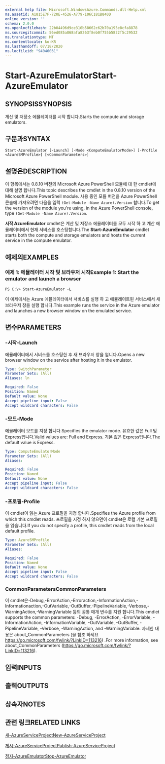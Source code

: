 ```yaml
---
external help file: Microsoft.WindowsAzure.Commands.dll-Help.xml
ms.assetid: A1815E7F-720E-4526-A779-106C181B840D
online version: ''
schema: 2.0.0
ms.openlocfilehash: 22b04496d9ce310b58662c62b70a195e8cfa8878
ms.sourcegitcommit: 56ed085a868afa8263f8eb0f755b5822f5c29532
ms.translationtype: MT
ms.contentlocale: ko-KR
ms.lasthandoff: 07/18/2020
ms.locfileid: "94046031"
---
```

# <span data-ttu-id="ffcda-101">Start-AzureEmulator</span><span class="sxs-lookup"><span data-stu-id="ffcda-101">Start-AzureEmulator</span></span>

## <span data-ttu-id="ffcda-102">SYNOPSIS</span><span class="sxs-lookup"><span data-stu-id="ffcda-102">SYNOPSIS</span></span>
<span data-ttu-id="ffcda-103">계산 및 저장소 에뮬레이터를 시작 합니다.</span><span class="sxs-lookup"><span data-stu-id="ffcda-103">Starts the compute and storage emulators.</span></span>

## <span data-ttu-id="ffcda-104">구문과</span><span class="sxs-lookup"><span data-stu-id="ffcda-104">SYNTAX</span></span>

```
Start-AzureEmulator [-Launch] [-Mode <ComputeEmulatorMode>] [-Profile <AzureSMProfile>] [<CommonParameters>]
```

## <span data-ttu-id="ffcda-105">설명은</span><span class="sxs-lookup"><span data-stu-id="ffcda-105">DESCRIPTION</span></span>
<span data-ttu-id="ffcda-106">이 항목에서는 0.8.10 버전의 Microsoft Azure PowerShell 모듈에 대 한 cmdlet에 대해 설명 합니다.</span><span class="sxs-lookup"><span data-stu-id="ffcda-106">This topic describes the cmdlet in the 0.8.10 version of the Microsoft Azure PowerShell module.</span></span>
<span data-ttu-id="ffcda-107">사용 중인 모듈 버전을 Azure PowerShell 콘솔에 가져오려면 다음을 입력 `(Get-Module -Name Azure).Version` 합니다.</span><span class="sxs-lookup"><span data-stu-id="ffcda-107">To get the version of the module you're using, in the Azure PowerShell console, type `(Get-Module -Name Azure).Version`.</span></span>

<span data-ttu-id="ffcda-108">**시작 AzureEmulator** cmdlet은 계산 및 저장소 에뮬레이터를 모두 시작 하 고 계산 에뮬레이터에서 현재 서비스를 호스팅합니다.</span><span class="sxs-lookup"><span data-stu-id="ffcda-108">The **Start-AzureEmulator** cmdlet starts both the compute and storage emulators and hosts the current service in the compute emulator.</span></span>

## <span data-ttu-id="ffcda-109">예제의</span><span class="sxs-lookup"><span data-stu-id="ffcda-109">EXAMPLES</span></span>

### <span data-ttu-id="ffcda-110">예제 1: 에뮬레이터 시작 및 브라우저 시작</span><span class="sxs-lookup"><span data-stu-id="ffcda-110">Example 1: Start the emulator and launch a browser</span></span>
```
PS C:\> Start-AzureEmulator -L
```

<span data-ttu-id="ffcda-111">이 예제에서는 Azure 에뮬레이터에서 서비스를 실행 하 고 에뮬레이트된 서비스에서 새 브라우저 창을 실행 합니다.</span><span class="sxs-lookup"><span data-stu-id="ffcda-111">This example runs the service in the Azure emulator and launches a new browser window on the emulated service.</span></span>

## <span data-ttu-id="ffcda-112">변수</span><span class="sxs-lookup"><span data-stu-id="ffcda-112">PARAMETERS</span></span>

### <span data-ttu-id="ffcda-113">-시작</span><span class="sxs-lookup"><span data-stu-id="ffcda-113">-Launch</span></span>
<span data-ttu-id="ffcda-114">에뮬레이터에서 서비스를 호스팅한 후 새 브라우저 창을 엽니다.</span><span class="sxs-lookup"><span data-stu-id="ffcda-114">Opens a new browser window on the service after hosting it in the emulator.</span></span>

```yaml
Type: SwitchParameter
Parameter Sets: (All)
Aliases: ln

Required: False
Position: Named
Default value: None
Accept pipeline input: False
Accept wildcard characters: False
```

### <span data-ttu-id="ffcda-115">-모드</span><span class="sxs-lookup"><span data-stu-id="ffcda-115">-Mode</span></span>
<span data-ttu-id="ffcda-116">에뮬레이터 모드를 지정 합니다.</span><span class="sxs-lookup"><span data-stu-id="ffcda-116">Specifies the emulator mode.</span></span>
<span data-ttu-id="ffcda-117">유효한 값은 Full 및 Express입니다.</span><span class="sxs-lookup"><span data-stu-id="ffcda-117">Valid values are: Full and Express.</span></span>
<span data-ttu-id="ffcda-118">기본 값은 Express입니다.</span><span class="sxs-lookup"><span data-stu-id="ffcda-118">The default value is Express.</span></span>

```yaml
Type: ComputeEmulatorMode
Parameter Sets: (All)
Aliases: 

Required: False
Position: Named
Default value: None
Accept pipeline input: False
Accept wildcard characters: False
```

### <span data-ttu-id="ffcda-119">-프로필</span><span class="sxs-lookup"><span data-stu-id="ffcda-119">-Profile</span></span>
<span data-ttu-id="ffcda-120">이 cmdlet이 읽는 Azure 프로필을 지정 합니다.</span><span class="sxs-lookup"><span data-stu-id="ffcda-120">Specifies the Azure profile from which this cmdlet reads.</span></span>
<span data-ttu-id="ffcda-121">프로필을 지정 하지 않으면이 cmdlet은 로컬 기본 프로필을 읽습니다.</span><span class="sxs-lookup"><span data-stu-id="ffcda-121">If you do not specify a profile, this cmdlet reads from the local default profile.</span></span>

```yaml
Type: AzureSMProfile
Parameter Sets: (All)
Aliases: 

Required: False
Position: Named
Default value: None
Accept pipeline input: False
Accept wildcard characters: False
```

### <span data-ttu-id="ffcda-122">CommonParameters</span><span class="sxs-lookup"><span data-stu-id="ffcda-122">CommonParameters</span></span>
<span data-ttu-id="ffcda-123">이 cmdlet은-Debug,-ErrorAction,-Erroraction,-InformationAction,-Informationaction,-OutVariable,-OutBuffer,-PipelineVariable,-Verbose,-WarningAction,-WarningVariable 등의 공통 매개 변수를 지원 합니다.</span><span class="sxs-lookup"><span data-stu-id="ffcda-123">This cmdlet supports the common parameters: -Debug, -ErrorAction, -ErrorVariable, -InformationAction, -InformationVariable, -OutVariable, -OutBuffer, -PipelineVariable, -Verbose, -WarningAction, and -WarningVariable.</span></span> <span data-ttu-id="ffcda-124">자세한 내용은 about_CommonParameters (을 참조 하세요 https://go.microsoft.com/fwlink/?LinkID=113216) .</span><span class="sxs-lookup"><span data-stu-id="ffcda-124">For more information, see about_CommonParameters (https://go.microsoft.com/fwlink/?LinkID=113216).</span></span>

## <span data-ttu-id="ffcda-125">입력</span><span class="sxs-lookup"><span data-stu-id="ffcda-125">INPUTS</span></span>

## <span data-ttu-id="ffcda-126">출력</span><span class="sxs-lookup"><span data-stu-id="ffcda-126">OUTPUTS</span></span>

## <span data-ttu-id="ffcda-127">상속자</span><span class="sxs-lookup"><span data-stu-id="ffcda-127">NOTES</span></span>

## <span data-ttu-id="ffcda-128">관련 링크</span><span class="sxs-lookup"><span data-stu-id="ffcda-128">RELATED LINKS</span></span>

[<span data-ttu-id="ffcda-129">새-AzureServiceProject</span><span class="sxs-lookup"><span data-stu-id="ffcda-129">New-AzureServiceProject</span></span>](./New-AzureServiceProject.md)

[<span data-ttu-id="ffcda-130">게시-AzureServiceProject</span><span class="sxs-lookup"><span data-stu-id="ffcda-130">Publish-AzureServiceProject</span></span>](./Publish-AzureServiceProject.md)

[<span data-ttu-id="ffcda-131">정지-AzureEmulator</span><span class="sxs-lookup"><span data-stu-id="ffcda-131">Stop-AzureEmulator</span></span>](./Stop-AzureEmulator.md)


